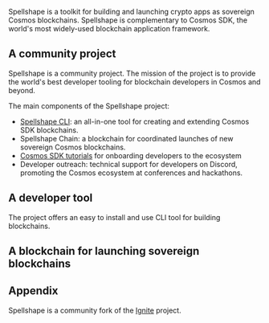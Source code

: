 Spellshape is a toolkit for building and launching crypto apps as sovereign Cosmos blockchains. Spellshape is complementary to Cosmos SDK, the world's most widely-used blockchain application framework.

## A community project

Spellshape is a community project. The mission of the project is to provide the world's best developer tooling for blockchain developers in Cosmos and beyond.

The main components of the Spellshape project:

* [Spellshape CLI](https://github.com/spellshape/cli): an all-in-one tool for creating and extending Cosmos SDK blockchains.
* Spellshape Chain: a blockchain for coordinated launches of new sovereign Cosmos blockchains.
* [Cosmos SDK tutorials](https://docs.spellshape.com/) for onboarding developers to the ecosystem
* Developer outreach: technical support for developers on Discord, promoting the Cosmos ecosystem at conferences and hackathons.

## A developer tool

The project offers an easy to install and use CLI tool for building blockchains.

## A blockchain for launching sovereign blockchains

## Appendix

Spellshape is a community fork of the [Ignite](https://github.com/ignite) project.

